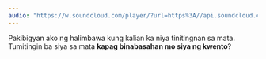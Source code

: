 ```yaml
---
audio: "https://w.soundcloud.com/player/?url=https%3A//api.soundcloud.com/tracks/1406302483%3Fsecret_token%3Ds-Y96GgtUtz48&color=%23ff5500&auto_play=true&hide_related=false&show_comments=true&show_user=true&show_reposts=false&show_teaser=true&visual=true"
---
```


Pakibigyan ako ng halimbawa kung kalian ka niya tinitingnan sa mata. Tumitingin ba siya sa mata <strong>kapag binabasahan mo siya ng kwento</strong>?